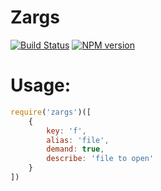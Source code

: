 Zargs
====

[![Build Status](https://travis-ci.org/kolodny/zargs.svg)](https://travis-ci.org/kolodny/zargs)
[![NPM version](https://badge.fury.io/js/zargs.svg)](http://badge.fury.io/js/zargs)

Usage:
===

```js
require('zargs')([
    {
        key: 'f',
        alias: 'file',
        demand: true,
        describe: 'file to open'
    }
])
```
